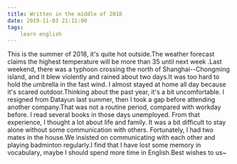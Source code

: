 ```yaml
---
title: Written in the middle of 2018
date: 2019-11-03 21:11:00
tags:
    learn english
---
```

This is the summer of 2018, it's quite hot outside.The weather forecast claims the highest temperature will be more than 35 until next week .Last weekend, there was a typhoon crossing the north of Shanghai--Chongming island, and it blew violently and rained about two days.It was too hard to hold the umbrella in the fast wind. I almost stayed at home all day because it's scared outdoor.Thinking about the past year, it's a bit uncomfortable. I resigned from Datayun last summer, then I took a gap before attending another company.That was not a routine period, compared with workday before. I read several books in those days unemployed. From that experience, I thought a lot about life and family. It was a bit difficult to stay alone without some communication with others. Fortunately, I had two mates in the house.We insisted on communicating with each other and playing badminton regularly.I find that I have lost some memory in vocabulary, maybe I should spend more time in English.Best wishes to us~   